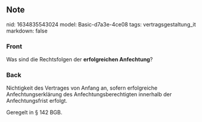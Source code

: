 ## Note
nid: 1634835543024
model: Basic-d7a3e-4ce08
tags: vertragsgestaltung_it
markdown: false

### Front
Was sind die Rechtsfolgen der <b>erfolgreichen Anfechtung</b>?

### Back
Nichtigkeit des Vertrages von Anfang an, sofern erfolgreiche Anfechtungserklärung des Anfechtungsberechtigten innerhalb der Anfechtungsfrist erfolgt.

Geregelt in § 142 BGB.
